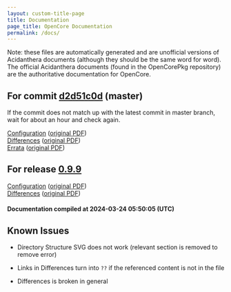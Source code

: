 ```yaml
---
layout: custom-title-page
title: Documentation
page_title: OpenCore Documentation
permalink: /docs/
---
```

Note: these files are automatically generated and are unofficial versions of Acidanthera documents (although they should be the same word for word). The official Acidanthera documents (found in the OpenCorePkg repository) are the authoritative documentation for OpenCore.

## For commit [d2d51c0d](https://github.com/acidanthera/OpenCorePkg/tree/d2d51c0de18b79cbe0235d21883d1231125d479d) (master)

If the commit does not match up with the latest commit in master branch, wait for about an hour and check again.

[Configuration](latest/Configuration.html) ([original PDF](https://github.com/acidanthera/OpenCorePkg/blob/d2d51c0de18b79cbe0235d21883d1231125d479d/Docs/Configuration.pdf))
<br>
[Differences](latest/Differences.html) ([original PDF](https://github.com/acidanthera/OpenCorePkg/blob/d2d51c0de18b79cbe0235d21883d1231125d479d/Docs/Differences/Differences.pdf))
<br>
[Errata](latest/Errata.html) ([original PDF](https://github.com/acidanthera/OpenCorePkg/blob/d2d51c0de18b79cbe0235d21883d1231125d479d/Docs/Errata/Errata.pdf))

## For release [0.9.9](https://github.com/acidanthera/OpenCorePkg/tree/0.9.9)

[Configuration](release/Configuration.html) ([original PDF](https://github.com/acidanthera/OpenCorePkg/blob/0.9.9/Docs/Configuration.pdf))
<br>
[Differences](release/Differences.html) ([original PDF](https://github.com/acidanthera/OpenCorePkg/blob/0.9.9/Docs/Differences/Differences.pdf))

#### Documentation compiled at 2024-03-24 05:50:05 (UTC)

## Known Issues

* Directory Structure SVG does not work (relevant section is removed to remove error)

* Links in Differences turn into `??` if the referenced content is not in the file

* Differences is broken in general

